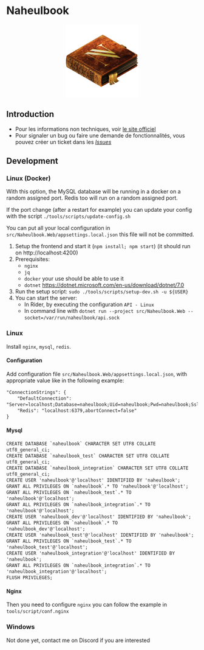 # Naheulbook

<p align="center">
  <img alt="Logo" src="doc/logo.png">
</p>

## Introduction

- Pour les informations non techniques, voir [le site officiel](https://naheulbook.fr/)
- Pour signaler un bug ou faire une demande de fonctionnalités, vous pouvez créer un ticket dans les [*Issues*](https://github.com/Socolin/NaheulbookBackend/issues)


## Development

### Linux (Docker)

With this option, the MySQL database will be running in a docker on a random assigned port. Redis too will run on a
random assigned port.

If the port change (after a restart for example) you can update your config with the
script `./tools/scripts/update-config.sh`

You can put all your local configuration in `src/Naheulbook.Web/appsettings.local.json` this file will not be committed.

1. Setup the frontend and start it (`npm install; npm start`) (it should run on http://localhost:4200)
2. Prerequisites:
    - `nginx`
    - `jq`
    - `docker` your use should be able to use it
    - `dotnet` https://dotnet.microsoft.com/en-us/download/dotnet/7.0
3. Run the setup script: `sudo ./tools/scripts/setup-dev.sh -u ${USER}`
4. You can start the server:
    - In Rider, by executing the configuration `API - Linux`
    - In command line with `dotnet run --project src/Naheulbook.Web --socket=/var/run/naheulbook/api.sock`

### Linux

Install `nginx`, `mysql`, `redis`.

#### Configuration

Add configuration file `src/Naheulbook.Web/appsettings.local.json`, with appropriate value like in the following
example:

```
"ConnectionStrings": {
    "DefaultConnection": "Server=localhost;Database=naheulbook;Uid=naheulbook;Pwd=naheulbook;SslMode=None;CharSet=utf8;AllowPublicKeyRetrieval=True;Port=3306",
    "Redis": "localhost:6379,abortConnect=false"
}
```

#### Mysql

```mysql
CREATE DATABASE `naheulbook` CHARACTER SET UTF8 COLLATE utf8_general_ci;
CREATE DATABASE `naheulbook_test` CHARACTER SET UTF8 COLLATE utf8_general_ci;
CREATE DATABASE `naheulbook_integration` CHARACTER SET UTF8 COLLATE utf8_general_ci;
CREATE USER 'naheulbook'@'localhost' IDENTIFIED BY 'naheulbook';
GRANT ALL PRIVILEGES ON `naheulbook`.* TO 'naheulbook'@'localhost';
GRANT ALL PRIVILEGES ON `naheulbook_test`.* TO 'naheulbook'@'localhost';
GRANT ALL PRIVILEGES ON `naheulbook_integration`.* TO 'naheulbook'@'localhost';
CREATE USER 'naheulbook_dev'@'localhost' IDENTIFIED BY 'naheulbook';
GRANT ALL PRIVILEGES ON `naheulbook`.* TO 'naheulbook_dev'@'localhost';
CREATE USER 'naheulbook_test'@'localhost' IDENTIFIED BY 'naheulbook';
GRANT ALL PRIVILEGES ON `naheulbook_test`.* TO 'naheulbook_test'@'localhost';
CREATE USER 'naheulbook_integration'@'localhost' IDENTIFIED BY 'naheulbook';
GRANT ALL PRIVILEGES ON `naheulbook_integration`.* TO 'naheulbook_integration'@'localhost';
FLUSH PRIVILEGES;
```

#### Nginx

Then you need to configure `nginx`  you can follow the example in `tools/script/conf.nginx`

### Windows

Not done yet, contact me on Discord if you are interested
